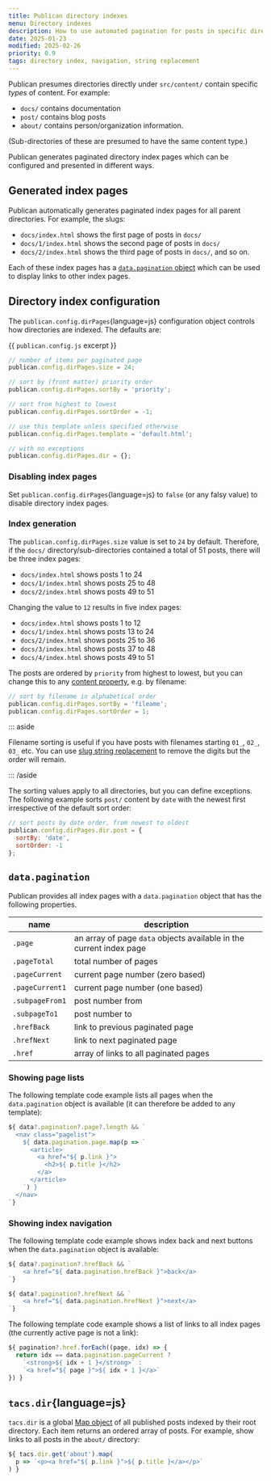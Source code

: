 ```yaml
---
title: Publican directory indexes
menu: Directory indexes
description: How to use automated pagination for posts in specific directories.
date: 2025-01-23
modified: 2025-02-26
priority: 0.9
tags: directory index, navigation, string replacement
---
```


Publican presumes directories directly under `src/content/` contain specific *types* of content. For example:

* `docs/` contains documentation
* `post/` contains blog posts
* `about/` contains person/organization information.

(Sub-directories of these are presumed to have the same content type.)

Publican generates paginated directory index pages which can be configured and presented in different ways.


## Generated index pages

Publican automatically generates paginated index pages for all parent directories. For example, the slugs:

* `docs/index.html` shows the first page of posts in `docs/`
* `docs/1/index.html` shows the second page of posts in `docs/`
* `docs/2/index.html` shows the third page of posts in `docs/`, and so on.

Each of these index pages has a [`data.pagination` object](#datapagination) which can be used to display links to other index pages.


## Directory index configuration

The `publican.config.dirPages`{language=js} configuration object controls how directories are indexed. The defaults are:

{{ `publican.config.js` excerpt }}
```js
// number of items per paginated page
publican.config.dirPages.size = 24;

// sort by (front matter) priority order
publican.config.dirPages.sortBy = 'priority';

// sort from highest to lowest
publican.config.dirPages.sortOrder = -1;

// use this template unless specified otherwise
publican.config.dirPages.template = 'default.html';

// with no exceptions
publican.config.dirPages.dir = {};
```


### Disabling index pages

Set `publican.config.dirPages`{language=js} to `false` (or any falsy value) to disable directory index pages.


### Index generation

The `publican.config.dirPages.size` value is set to `24` by default. Therefore, if the `docs/` directory/sub-directories contained a total of 51 posts, there will be three index pages:

* `docs/index.html` shows posts 1 to 24
* `docs/1/index.html` shows posts 25 to 48
* `docs/2/index.html` shows posts 49 to 51

Changing the value to `12` results in five index pages:

* `docs/index.html` shows posts 1 to 12
* `docs/1/index.html` shows posts 13 to 24
* `docs/2/index.html` shows posts 25 to 36
* `docs/3/index.html` shows posts 37 to 48
* `docs/4/index.html` shows posts 49 to 51

The posts are ordered by `priority` from highest to lowest, but you can change this to any [content property](--ROOT--docs/reference/content-properties/), e.g. by filename:

```js
// sort by filename in alphabetical order
publican.config.dirPages.sortBy = 'fileame';
publican.config.dirPages.sortOrder = 1;
```

::: aside

Filename sorting is useful if you have posts with filenames starting `01_`, `02_`, `03_` etc. You can use [slug string replacement](--ROOT--docs/setup/content/#slug-string-replacement) to remove the digits but the order will remain.

::: /aside


The sorting values apply to all directories, but you can define exceptions. The following example sorts `post/` content by `date` with the newest first irrespective of the default sort order:

```js
// sort posts by date order, from newest to oldest
publican.config.dirPages.dir.post = {
  sortBy: 'date',
  sortOrder: -1
};
```


## `data.pagination`

Publican provides all index pages with a `data.pagination` object that has the following properties.

|name|description|
|-|-|
|`.page`|an array of page `data` objects available in the current index page|
|`.pageTotal`|total number of pages|
|`.pageCurrent`|current page number (zero based)|
|`.pageCurrent1`|current page number (one based)|
|`.subpageFrom1`|post number from|
|`.subpageTo1`|post number to|
|`.hrefBack`|link to previous paginated page|
|`.hrefNext`|link to next paginated page|
|`.href`|array of links to all paginated pages|


### Showing page lists

The following template code example lists all pages when the `data.pagination` object is available (it can therefore be added to any template):

```js
${ data?.pagination?.page?.length && `
  <nav class="pagelist">
    ${ data.pagination.page.map(p => `
      <article>
        <a href="${ p.link }">
          <h2>${ p.title }</h2>
        </a>
      </article>
    `) }
  </nav>
`}
```

### Showing index navigation

The following template code example shows index back and next buttons when the `data.pagination` object is available:

```js
${ data?.pagination?.hrefBack && `
    <a href="${ data.pagination.hrefBack }">back</a>
`}

${ data?.pagination?.hrefNext && `
    <a href="${ data.pagination.hrefNext }">next</a>
`}
```

The following template code example shows a list of links to all index pages (the currently active page is not a link):

```js
${ pagination?.href.forEach((page, idx) => {
  return idx == data.pagination.pageCurrent ?
    `<strong>${ idx + 1 }</strong>` :
    `<a href="${ page }">${ idx + 1 }</a>`
}) }
```


## `tacs.dir`{language=js}

`tacs.dir` is a global [Map object](https://developer.mozilla.org/docs/Web/JavaScript/Reference/Global_Objects/Map) of all published posts indexed by their root directory. Each item returns an ordered array of posts. For example, show links to all posts in the `about/` directory:

```js
${ tacs.dir.get('about').map(
  p => `<p><a href="${ p.link }">${ p.title }</a></p>`
) }
```
